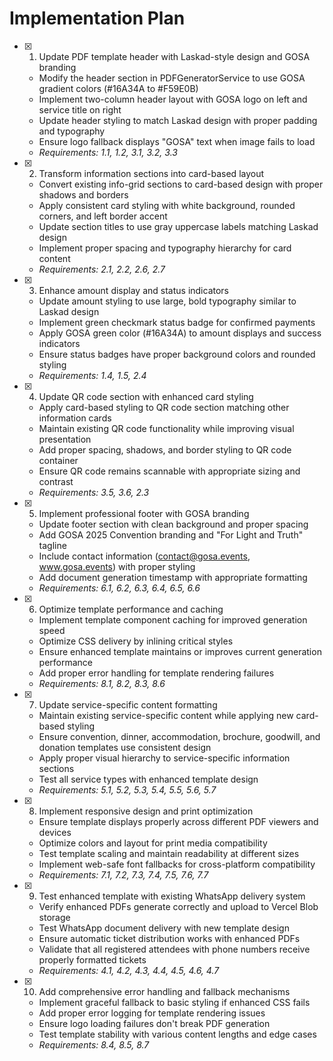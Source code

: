 # Implementation Plan

- [x] 1. Update PDF template header with Laskad-style design and GOSA branding
  - Modify the header section in PDFGeneratorService to use GOSA gradient colors (#16A34A to #F59E0B)
  - Implement two-column header layout with GOSA logo on left and service title on right
  - Update header styling to match Laskad design with proper padding and typography
  - Ensure logo fallback displays "GOSA" text when image fails to load
  - _Requirements: 1.1, 1.2, 3.1, 3.2, 3.3_

- [x] 2. Transform information sections into card-based layout
  - Convert existing info-grid sections to card-based design with proper shadows and borders
  - Apply consistent card styling with white background, rounded corners, and left border accent
  - Update section titles to use gray uppercase labels matching Laskad design
  - Implement proper spacing and typography hierarchy for card content
  - _Requirements: 2.1, 2.2, 2.6, 2.7_

- [x] 3. Enhance amount display and status indicators
  - Update amount styling to use large, bold typography similar to Laskad design
  - Implement green checkmark status badge for confirmed payments
  - Apply GOSA green color (#16A34A) to amount displays and success indicators
  - Ensure status badges have proper background colors and rounded styling
  - _Requirements: 1.4, 1.5, 2.4_

- [x] 4. Update QR code section with enhanced card styling
  - Apply card-based styling to QR code section matching other information cards
  - Maintain existing QR code functionality while improving visual presentation
  - Add proper spacing, shadows, and border styling to QR code container
  - Ensure QR code remains scannable with appropriate sizing and contrast
  - _Requirements: 3.5, 3.6, 2.3_

- [x] 5. Implement professional footer with GOSA branding
  - Update footer section with clean background and proper spacing
  - Add GOSA 2025 Convention branding and "For Light and Truth" tagline
  - Include contact information (contact@gosa.events, www.gosa.events) with proper styling
  - Add document generation timestamp with appropriate formatting
  - _Requirements: 6.1, 6.2, 6.3, 6.4, 6.5, 6.6_

- [x] 6. Optimize template performance and caching
  - Implement template component caching for improved generation speed
  - Optimize CSS delivery by inlining critical styles
  - Ensure enhanced template maintains or improves current generation performance
  - Add proper error handling for template rendering failures
  - _Requirements: 8.1, 8.2, 8.3, 8.6_

- [x] 7. Update service-specific content formatting
  - Maintain existing service-specific content while applying new card-based styling
  - Ensure convention, dinner, accommodation, brochure, goodwill, and donation templates use consistent design
  - Apply proper visual hierarchy to service-specific information sections
  - Test all service types with enhanced template design
  - _Requirements: 5.1, 5.2, 5.3, 5.4, 5.5, 5.6, 5.7_

- [x] 8. Implement responsive design and print optimization
  - Ensure template displays properly across different PDF viewers and devices
  - Optimize colors and layout for print media compatibility
  - Test template scaling and maintain readability at different sizes
  - Implement web-safe font fallbacks for cross-platform compatibility
  - _Requirements: 7.1, 7.2, 7.3, 7.4, 7.5, 7.6, 7.7_

- [x] 9. Test enhanced template with existing WhatsApp delivery system
  - Verify enhanced PDFs generate correctly and upload to Vercel Blob storage
  - Test WhatsApp document delivery with new template design
  - Ensure automatic ticket distribution works with enhanced PDFs
  - Validate that all registered attendees with phone numbers receive properly formatted tickets
  - _Requirements: 4.1, 4.2, 4.3, 4.4, 4.5, 4.6, 4.7_

- [x] 10. Add comprehensive error handling and fallback mechanisms
  - Implement graceful fallback to basic styling if enhanced CSS fails
  - Add proper error logging for template rendering issues
  - Ensure logo loading failures don't break PDF generation
  - Test template stability with various content lengths and edge cases
  - _Requirements: 8.4, 8.5, 8.7_